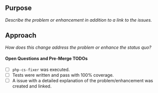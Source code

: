 ## Purpose

_Describe the problem or enhancement in addition to a link to the issues._

## Approach

_How does this change address the problem or enhance the status quo?_

#### Open Questions and Pre-Merge TODOs

- [ ] `php-cs-fixer` was executed.
- [ ] Tests were written and pass with 100% coverage.
- [ ] A issue with a detailed explanation of the problem/enhancement was created and linked.
